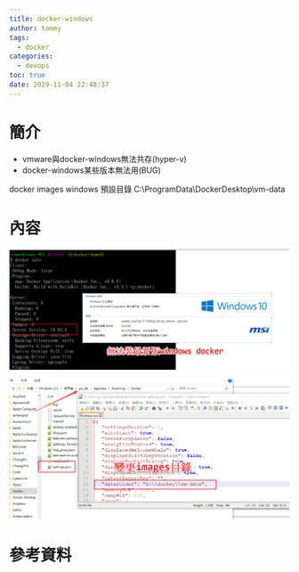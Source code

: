 ```yaml
---
title: docker-windows
author: tommy
tags:
  - docker
categories:
  - devops
toc: true
date: 2019-11-04 22:48:37
---
```


# 簡介

- vmware與docker-windows無法共存(hyper-v)
- docker-windows某些版本無法用(BUG)


docker images windows 預設目錄 C:\ProgramData\DockerDesktop\vm-data

<!--more-->
# 內容


![version](images/20191104230528.png)

![變更目錄](images/20191104225518.png)






# 參考資料


